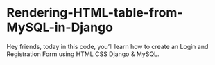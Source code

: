 # Rendering-HTML-table-from-MySQL-in-Django
Hey friends, today in this  code, you’ll learn how to create an  Login and Registration Form using HTML CSS Django  &amp;  MySQL.
